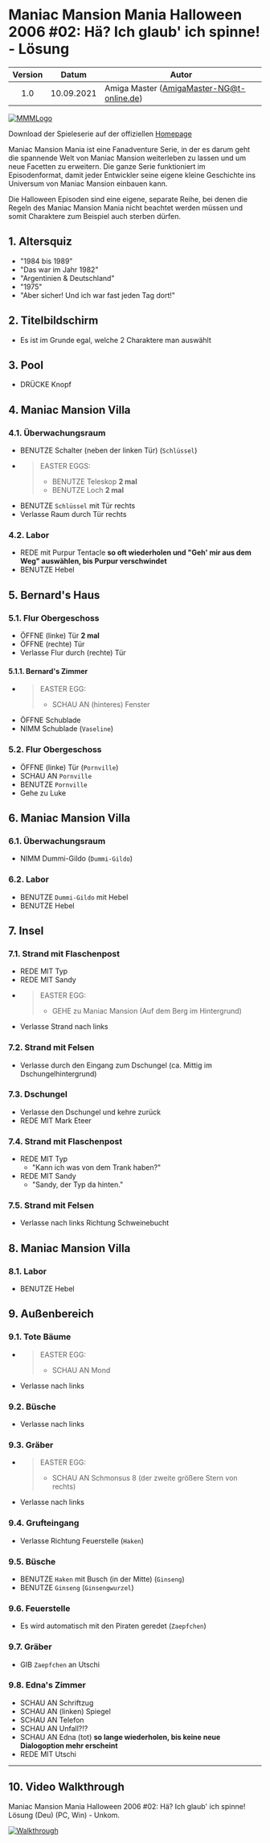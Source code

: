 # Maniac Mansion Mania Halloween 2006 #02: Hä? Ich glaub' ich spinne! - Lösung

| Version | Datum      | Autor                                     |
|:-------:|------------|-------------------------------------------|
|   1.0   | 10.09.2021 | Amiga Master (AmigaMaster-NG@t-online.de) |

[![MMMLogo](https://www.maniac-mansion-mania.com/banner/banner.png)](https://www.maniac-mansion-mania.com)

Download der Spieleserie auf der offiziellen [Homepage](https://www.maniac-mansion-mania.com)

Maniac Mansion Mania ist eine Fanadventure Serie, in der es darum geht die spannende Welt von Maniac Mansion weiterleben zu lassen und um neue Facetten zu erweitern. Die ganze Serie funktioniert im Episodenformat, damit jeder Entwickler seine eigene kleine Geschichte ins Universum von Maniac Mansion einbauen kann.

Die Halloween Episoden sind eine eigene, separate Reihe, bei denen die Regeln des Maniac Mansion Mania nicht beachtet werden müssen und somit Charaktere zum Beispiel auch sterben dürfen.

## 1. Altersquiz

- "1984 bis 1989"
- "Das war im Jahr 1982"
- "Argentinien & Deutschland"
- "1975"
- "Aber sicher! Und ich war fast jeden Tag dort!"

## 2. Titelbildschirm

- Es ist im Grunde egal, welche 2 Charaktere man auswählt

## 3. Pool

- DRÜCKE Knopf

## 4. Maniac Mansion Villa

### 4.1. Überwachungsraum

- BENUTZE Schalter (neben der linken Tür) (`Schlüssel`)
- >EASTER EGGS:
  >- BENUTZE Teleskop **2 mal**
  >- BENUTZE Loch **2 mal**
- BENUTZE `Schlüssel` mit Tür rechts
- Verlasse Raum durch Tür rechts

### 4.2. Labor

- REDE mit Purpur Tentacle **so oft wiederholen und "Geh' mir aus dem Weg" auswählen, bis Purpur verschwindet**
- BENUTZE Hebel

## 5. Bernard's Haus

### 5.1. Flur Obergeschoss

- ÖFFNE (linke) Tür **2 mal**
- ÖFFNE (rechte) Tür
- Verlasse Flur durch (rechte) Tür

#### 5.1.1. Bernard's Zimmer

- >EASTER EGG:
  >- SCHAU AN (hinteres) Fenster
- ÖFFNE Schublade
- NIMM Schublade (`Vaseline`)

### 5.2. Flur Obergeschoss

- ÖFFNE (linke) Tür (`Pornville`)
- SCHAU AN `Pornville`
- BENUTZE `Pornville`
- Gehe zu Luke

## 6. Maniac Mansion Villa

### 6.1. Überwachungsraum

- NIMM Dummi-Gildo (`Dummi-Gildo`)

### 6.2. Labor

- BENUTZE `Dummi-Gildo` mit Hebel
- BENUTZE Hebel

## 7. Insel

### 7.1. Strand mit Flaschenpost

- REDE MIT Typ
- REDE MIT Sandy
- >EASTER EGG:
  >- GEHE zu Maniac Mansion (Auf dem Berg im Hintergrund)
- Verlasse Strand nach links

### 7.2. Strand mit Felsen

- Verlasse durch den Eingang zum Dschungel (ca. Mittig im Dschungelhintergrund)

### 7.3. Dschungel

- Verlasse den Dschungel und kehre zurück
- REDE MIT Mark Eteer

### 7.4. Strand mit Flaschenpost

- REDE MIT Typ
  - "Kann ich was von dem Trank haben?"
- REDE MIT Sandy
  - "Sandy, der Typ da hinten."

### 7.5. Strand mit Felsen

- Verlasse nach links Richtung Schweinebucht

## 8. Maniac Mansion Villa

### 8.1. Labor

- BENUTZE Hebel

## 9. Außenbereich

### 9.1. Tote Bäume

- >EASTER EGG:
  >- SCHAU AN Mond
- Verlasse nach links

### 9.2. Büsche

- Verlasse nach links

### 9.3. Gräber

- >EASTER EGG:
  >- SCHAU AN Schmonsus 8 (der zweite größere Stern von rechts)
- Verlasse nach links

### 9.4. Grufteingang

- Verlasse Richtung Feuerstelle (`Haken`)

### 9.5. Büsche

- BENUTZE `Haken` mit Busch (in der Mitte) (`Ginseng`)
- BENUTZE `Ginseng` (`Ginsengwurzel`)

### 9.6. Feuerstelle

- Es wird automatisch mit den Piraten geredet (`Zaepfchen`)

### 9.7. Gräber

- GIB `Zaepfchen` an Utschi

### 9.8. Edna's Zimmer

- SCHAU AN Schriftzug
- SCHAU AN (linken) Spiegel
- SCHAU AN Telefon
- SCHAU AN Unfall?!?
- SCHAU AN Edna (tot) **so lange wiederholen, bis keine neue Dialogoption mehr erscheint**
- REDE MIT Utschi

--------------------------------------------------------------------------------

## 10. Video Walkthrough

Maniac Mansion Mania Halloween 2006 #02: Hä? Ich glaub' ich spinne! Lösung (Deu) (PC, Win) - Unkom.

[![Walkthrough](https://img.youtube.com/vi/zNyaGxv2LHY/0.jpg)](https://www.youtube.com/watch?v=zNyaGxv2LHY)
